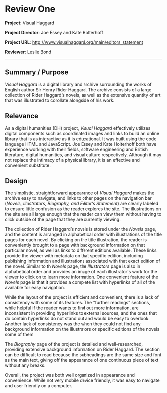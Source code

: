 # Review One

**Project**: Visual Haggard

**Project Director**: Joe Essey and Kate Holterhoff

**Project URL**: http://www.visualhaggard.org/main/editors_statement

**Reviewer**: Leslie Bond

___


## Summary / Purpose
*Visual Haggard* is a digital library and archive surrounding the works of English author Sir Henry Rider Haggard. The archive consists of a large collection of Rider Haggard’s novels, as well as the extensive quantity of art that was illustrated to corollate alongside of his work. 


## Relevance 
As a digital humanities (DH) project, *Visual Haggard* effectively utilizes digital components such as coordinated images and links to build an online library that is as interactive as it is educational. It was built using the code language HTML and JavaScript. Joe Essey and Kate Holterhoff both have experience working with their fields, software engineering and British literature, digital humanities, and visual culture respectively. Although it may not replace the intimacy of a physical library, it is an effective and convenient substitute.

## Design

The simplistic, straightforward appearance of *Visual Haggard* makes the archive easy to navigate, and links to other pages on the navigation bar (*Novels, Illustrators, Biography, and Editor’s Statement*) are clearly labeled to ensure little confusion as the reader explores the site. The illustrations on the site are all large enough that the reader can view them without having to click outside of the page that they are currently viewing. 

The collection of Rider Haggard’s novels is stored under the *Novels* page, and the content is arranged in alphabetical order with illustrations of the title pages for each novel. By clicking on the title illustration, the reader is conveniently brought to a page with background information on that particular novel, as well as links to different editions available. These links provide the viewer with metadata on that specific edition, including publishing information and illustrations associated with that exact edition of the novel. Similar to th *Novels* page, the *Illustrators* page is also in alphabetical order and provides an image of each illustrator's work for the viewer to click on to learn more information. One convenient feature of the *Novels* page is that it provides a complete list with hyperlinks of all of the available for easy navigation. 

While the layout of the project is efficient and convenient, there is a lack of consistency with some of its features. The “further readings” sections, while helpful if the reader wants to find out more information, are inconsistent in providing hyperlinks to external sources, and the ones that do contain hyperlinks do not stand out and would be easy to overlook. Another lack of consistency was the when they could not find any background information on the illustrators or specific editions of the novels some of them 

The *Biography* page of the project is detailed and well-researched, providing extensive background information on Rider Haggard. The section can be difficult to read because the subheadings are the same size and font as the main text, giving off the appearance of one continuous piece of text without any breaks. 

Overall, the project was both well organized in appearance and convenience. While not very mobile device friendly, it was easy to navigate and user friendly on a computer. 

